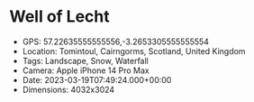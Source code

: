 # Well of Lecht

- GPS: 57.22635555555556,-3.2653305555555554
- Location: Tomintoul, Cairngorms, Scotland, United Kingdom
- Tags: Landscape, Snow, Waterfall
- Camera: Apple iPhone 14 Pro Max
- Date: 2023-03-19T07:49:24.000+00:00
- Dimensions: 4032x3024
